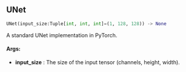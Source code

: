 ## UNet
```python
UNet(input_size:Tuple[int, int, int]=(1, 128, 128)) -> None
```
A standard UNet implementation in PyTorch.



#### Args:

* **input_size** :  The size of the input tensor (channels, height, width).    